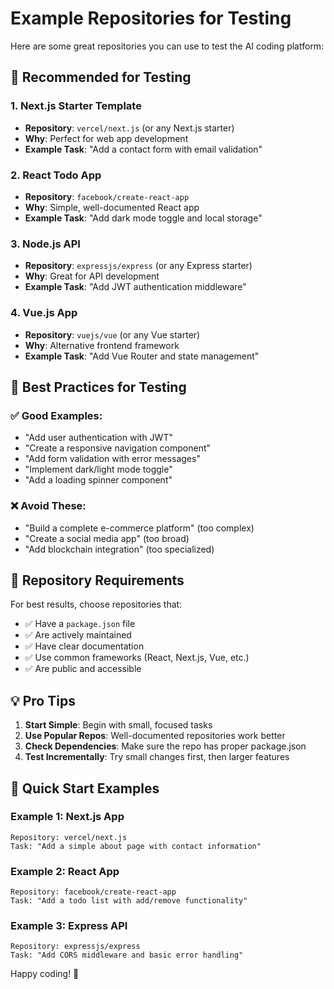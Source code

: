 # Example Repositories for Testing

Here are some great repositories you can use to test the AI coding platform:

## 🚀 **Recommended for Testing**

### 1. **Next.js Starter Template**
- **Repository**: `vercel/next.js` (or any Next.js starter)
- **Why**: Perfect for web app development
- **Example Task**: "Add a contact form with email validation"

### 2. **React Todo App**
- **Repository**: `facebook/create-react-app` 
- **Why**: Simple, well-documented React app
- **Example Task**: "Add dark mode toggle and local storage"

### 3. **Node.js API**
- **Repository**: `expressjs/express` (or any Express starter)
- **Why**: Great for API development
- **Example Task**: "Add JWT authentication middleware"

### 4. **Vue.js App**
- **Repository**: `vuejs/vue` (or any Vue starter)
- **Why**: Alternative frontend framework
- **Example Task**: "Add Vue Router and state management"

## 🎯 **Best Practices for Testing**

### ✅ **Good Examples:**
- "Add user authentication with JWT"
- "Create a responsive navigation component"
- "Add form validation with error messages"
- "Implement dark/light mode toggle"
- "Add a loading spinner component"

### ❌ **Avoid These:**
- "Build a complete e-commerce platform" (too complex)
- "Create a social media app" (too broad)
- "Add blockchain integration" (too specialized)

## 🔧 **Repository Requirements**

For best results, choose repositories that:
- ✅ Have a `package.json` file
- ✅ Are actively maintained
- ✅ Have clear documentation
- ✅ Use common frameworks (React, Next.js, Vue, etc.)
- ✅ Are public and accessible

## 💡 **Pro Tips**

1. **Start Simple**: Begin with small, focused tasks
2. **Use Popular Repos**: Well-documented repositories work better
3. **Check Dependencies**: Make sure the repo has proper package.json
4. **Test Incrementally**: Try small changes first, then larger features

## 🚀 **Quick Start Examples**

### Example 1: Next.js App
```
Repository: vercel/next.js
Task: "Add a simple about page with contact information"
```

### Example 2: React App  
```
Repository: facebook/create-react-app
Task: "Add a todo list with add/remove functionality"
```

### Example 3: Express API
```
Repository: expressjs/express
Task: "Add CORS middleware and basic error handling"
```

Happy coding! 🎉
